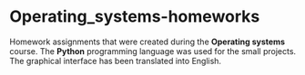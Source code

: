 # Operating_systems-homeworks

Homework assignments that were created during the **Operating systems** course. The **Python** programming language was used for the small projects. The graphical interface has been translated into English.
